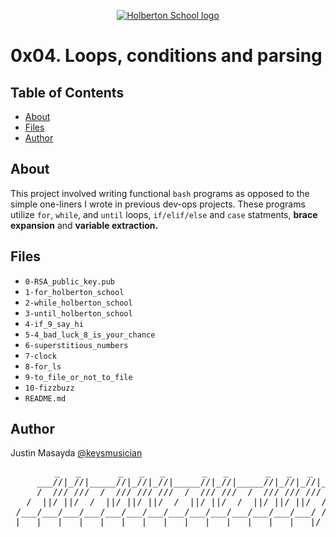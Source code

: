<p align="center">
  <a href=#>
    <img src="https://intranet.hbtn.io/assets/holberton-logo-full-black-157ccfa3d2134776c1e3f78c0fe682968e8848b64fcacc6187976044f75f35a8.png" alt="Holberton School logo">
  </a>
</p>

# 0x04. Loops, conditions and parsing

## Table of Contents
* [About](#about)
* [Files](#files)
* [Author](#author)

## About
This project involved writing functional `bash` programs as opposed to the simple one-liners I wrote in previous dev-ops projects. These programs utilize `for`, `while`, and `until` loops, `if/elif/else` and `case` statments, **brace expansion** and **variable extraction.**

## Files
* `0-RSA_public_key.pub`
* `1-for_holberton_school`
* `2-while_holberton_school`
* `3-until_holberton_school`
* `4-if_9_say_hi`
* `5-4_bad_luck_8_is_your_chance`
* `6-superstitious_numbers`
* `7-clock`
* `8-for_ls`
* `9-to_file_or_not_to_file`
* `10-fizzbuzz`
* `README.md`

## Author
Justin Masayda [@keysmusician](https://github.com/keysmusician)
<pre align="center">
      _   _       _   _   _       _   _       _   _   _
     ___//|_//|_____//|_//|_//|_____//|_//|_____//|_//|_//|___
     /  /// ///  /  /// /// ///  /  /// ///  /  /// /// ///  / |
   /  ||/ ||/  /  ||/ ||/ ||/  /  ||/ ||/  /  ||/ ||/ ||/  / /
 /___/___/___/___/___/___/___/___/___/___/___/___/___/___/ /
|___|___|___|___|___|___|___|___|___|___|___|___|___|___|/
</pre>
<p><span style="font-family: 'Lucida Console'; line-height: 14px; font-size: 14px; display: inline-block;">&nbsp;</span></p>
